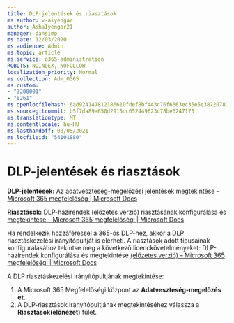```yaml
---
title: DLP-jelentések és riasztások
ms.author: v-aiyengar
author: AshaIyengar21
manager: dansimp
ms.date: 12/03/2020
ms.audience: Admin
ms.topic: article
ms.service: o365-administration
ROBOTS: NOINDEX, NOFOLLOW
localization_priority: Normal
ms.collection: Adm_O365
ms.custom:
- "3200001"
- "8261"
ms.openlocfilehash: 6ad924147812186610fdef8bf443c76f6663ec35e5e38720783fd4b0369bc579
ms.sourcegitcommit: b5f7da89a650d2915dc652449623c78be6247175
ms.translationtype: MT
ms.contentlocale: hu-HU
ms.lasthandoff: 08/05/2021
ms.locfileid: "54101880"
---
```

# <a name="dlp-reporting-and-alerts"></a>DLP-jelentések és riasztások

**DLP-jelentések:** Az adatveszteség-megelőzési jelentések megtekintése [– Microsoft 365 megfelelőség | Microsoft Docs](https://docs.microsoft.com/microsoft-365/compliance/view-the-dlp-reports?view=o365-worldwide&preserve-view=true)

**Riasztások:** DLP-házirendek (előzetes verzió) riasztásának konfigurálása és [megtekintése – Microsoft 365 megfelelőségi | Microsoft Docs](https://docs.microsoft.com/microsoft-365/compliance/dlp-configure-view-alerts-policies?view=o365-worldwide&preserve-view=true)

 Ha rendelkezik hozzáféréssel a 365-ös DLP-hez, akkor a DLP riasztáskezelési irányítópultját is elérheti.  A riasztások adott típusainak konfigurálásához tekintse meg a következő licenckövetelményeket: DLP-házirendek konfigurálása és megtekintése [(előzetes verzió) – Microsoft 365 megfelelőségi | Microsoft Docs](https://docs.microsoft.com/microsoft-365/compliance/dlp-configure-view-alerts-policies?view=o365-worldwide#licensing-for-alert-configuration-options&preserve-view=true)

A DLP riasztáskezelési irányítópultjának megtekintése:

1. A Microsoft 365 Megfelelőségi központ az **Adatveszteség-megelőzés et.**
1. A DLP-riasztások irányítópultjának megtekintéséhez válassza a **Riasztások(előnézet)** fület.